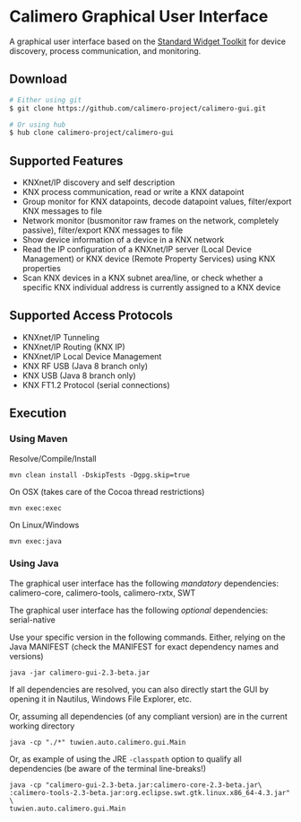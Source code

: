 Calimero Graphical User Interface
=================================

A graphical user interface based on the [Standard Widget Toolkit](https://www.eclipse.org/swt/) for device discovery, process communication, and monitoring.

Download
--------

~~~ sh
# Either using git
$ git clone https://github.com/calimero-project/calimero-gui.git

# Or using hub
$ hub clone calimero-project/calimero-gui
~~~


Supported Features
------------------

* KNXnet/IP discovery and self description
* KNX process communication, read or write a KNX datapoint
* Group monitor for KNX datapoints, decode datapoint values, filter/export KNX messages to file
* Network monitor (busmonitor raw frames on the network, completely passive), filter/export KNX messages to file
* Show device information of a device in a KNX network
* Read the IP configuration of a KNXnet/IP server (Local Device Management) or KNX device (Remote Property Services) using KNX properties
* Scan KNX devices in a KNX subnet area/line, or check whether a specific KNX individual address is currently assigned to a KNX device

Supported Access Protocols
--------------------------

* KNXnet/IP Tunneling
* KNXnet/IP Routing (KNX IP)
* KNXnet/IP Local Device Management
* KNX RF USB (Java 8 branch only)
* KNX USB (Java 8 branch only)
* KNX FT1.2 Protocol (serial connections)

Execution
---------

### Using Maven

Resolve/Compile/Install

	mvn clean install -DskipTests -Dgpg.skip=true

On OSX (takes care of the Cocoa thread restrictions)

	mvn exec:exec

On Linux/Windows

	mvn exec:java


### Using Java

The graphical user interface has the following _mandatory_ dependencies: calimero-core, calimero-tools, calimero-rxtx, SWT

The graphical user interface has the following _optional_ dependencies: serial-native

Use your specific version in the following commands.
Either, relying on the Java MANIFEST (check the MANIFEST for exact dependency names and versions)

	java -jar calimero-gui-2.3-beta.jar

If all dependencies are resolved, you can also directly start the GUI by opening it in Nautilus, Windows File Explorer, etc.

Or, assuming all dependencies (of any compliant version) are in the current working directory

	java -cp "./*" tuwien.auto.calimero.gui.Main

Or, as example of using the JRE `-classpath` option to qualify all dependencies (be aware of the terminal line-breaks!)

	java -cp "calimero-gui-2.3-beta.jar:calimero-core-2.3-beta.jar\
	:calimero-tools-2.3-beta.jar:org.eclipse.swt.gtk.linux.x86_64-4.3.jar" \
	tuwien.auto.calimero.gui.Main
